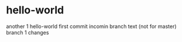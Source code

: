 # hello-world
another 1 hello-world
first commit incomin
branch text (not for master)
branch 1 changes
